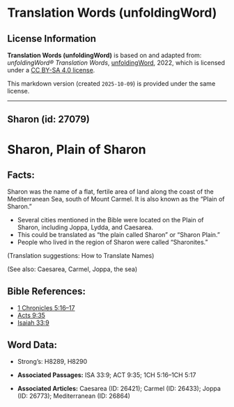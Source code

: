 # Translation Words (unfoldingWord)

## License Information

**Translation Words (unfoldingWord)** is based on and adapted from: _unfoldingWord® Translation Words_, [unfoldingWord](https://unfoldingword.org/utw), 2022, which is licensed under a [CC BY-SA 4.0 license](https://creativecommons.org/licenses/by-sa/4.0/legalcode.en).

This markdown version (created `2025-10-09`) is provided under the same license.



--------------------------------

## Sharon (id: 27079)

Sharon, Plain of Sharon
=======================

Facts:
------

Sharon was the name of a flat, fertile area of land along the coast of the Mediterranean Sea, south of Mount Carmel. It is also known as the “Plain of Sharon.”

* Several cities mentioned in the Bible were located on the Plain of Sharon, including Joppa, Lydda, and Caesarea.
* This could be translated as “the plain called Sharon” or “Sharon Plain.”
* People who lived in the region of Sharon were called “Sharonites.”

(Translation suggestions: How to Translate Names)

(See also: Caesarea, Carmel, Joppa, the sea)

Bible References:
-----------------

* [1 Chronicles 5:16–17](https://ref.ly/1Chr5:16-1Chr5:17)
* [Acts 9:35](https://ref.ly/Acts9:35)
* [Isaiah 33:9](https://ref.ly/Isa33:9)

Word Data:
----------

* Strong’s: H8289, H8290

* **Associated Passages:** ISA 33:9; ACT 9:35; 1CH 5:16–1CH 5:17
* **Associated Articles:** Caesarea (ID: 26421); Carmel (ID: 26433); Joppa (ID: 26773); Mediterranean (ID: 26864)


